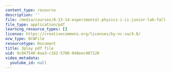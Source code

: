 ```yaml
---
content_type: resource
description: ''
file: /media/courses/8-13-14-experimental-physics-i-ii-junior-lab-fall-2016-spring-2017/9c0475408aa3c1625706048eec487120_uyZkD_6fd9c.pdf
file_type: application/pdf
learning_resource_types: []
license: https://creativecommons.org/licenses/by-nc-sa/4.0/
ocw_type: OCWFile
resourcetype: Document
title: 3play pdf file
uid: 9c047540-8aa3-c162-5706-048eec487120
video_metadata:
  youtube_id: null
---
```

